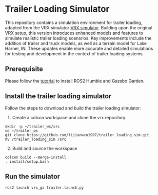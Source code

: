 # Trailer Loading Simulator
This repository contains a simulation environment for trailer loading, adapted from the VRX simulator [VRX simulator](https://github.com/osrf/vrx).
Building upon the original VRX setup, this version introduces enhanced models and features to simulate realistic trailer loading scenarios. Key improvements include the addition of trailer and truck models, as well as a terrain model for Lake Harner, IN. These updates enable more accurate and detailed simulations for testing and development in the context of trailer loading systems.

## Prerequisite

Please follow the [tutorial](https://github.com/osrf/vrx/wiki/preparing_system_tutorial) to install ROS2 Humble and Gazebo Garden.

## Install the trailer loading simulator

Follow the steps to download and build the trailer loading simulator:
1. Create a colcon workspace and clone the vrx repository
```commandline
mkdir -p ~/trailer_ws/src
cd ~/trailer_ws 
git clone https://github.com/lijianwen1997/trailer_loading_sim.git
mv /trailer_loading_sim /src
```

2. Build and source the workspace
```commandline
colcon build --merge-install
. install/setup.bash
```

## Run the simulator
```commandline
ros2 launch vrx_gz trailer.launch.py 
```
